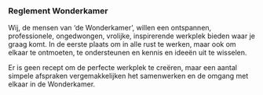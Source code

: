 ### Reglement Wonderkamer

Wij, de mensen van ‘de Wonderkamer’, willen een ontspannen, professionele, ongedwongen, vrolijke, inspirerende werkplek bieden waar je graag komt. In de eerste plaats om in alle rust te werken, maar ook om elkaar te ontmoeten, te ondersteunen en kennis en ideeën uit te wisselen.

Er is geen recept om de perfecte werkplek te creëren, maar een aantal simpele afspraken vergemakkelijken het samenwerken en de omgang met elkaar in de Wonderkamer.
